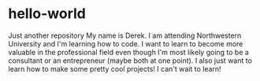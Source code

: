 # hello-world
Just another repository
My name is Derek. I am attending Northwestern University and I'm learning how to code. I want to learn to become more valuable in the professional field even though I'm most likely going to be a consultant or an entrepreneur (maybe both at one point). I also just want to learn how to make some pretty cool projects! I can't wait to learn!
